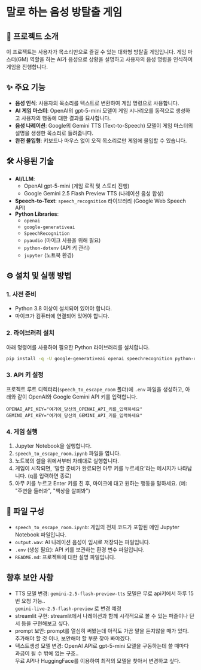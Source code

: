 # 말로 하는 음성 방탈출 게임

## 📜 프로젝트 소개

이 프로젝트는 사용자가 목소리만으로 즐길 수 있는 대화형 방탈출 게임입니다. 게임 마스터(GM) 역할을 하는 AI가 음성으로 상황을 설명하고 사용자의 음성 명령을 인식하여 게임을 진행합니다.

## ✨ 주요 기능

-   **음성 인식**: 사용자의 목소리를 텍스트로 변환하여 게임 명령으로 사용합니다.
-   **AI 게임 마스터**: OpenAI의 gpt-5-mini 모델이 게임 시나리오를 동적으로 생성하고 사용자의 행동에 대한 결과를 묘사합니다.
-   **음성 나레이션**: Google의 Gemini TTS (Text-to-Speech) 모델이 게임 마스터의 설명을 생생한 목소리로 들려줍니다.
-   **완전 몰입형**: 키보드나 마우스 없이 오직 목소리로만 게임에 몰입할 수 있습니다.

## 🛠️ 사용된 기술

-   **AI/LLM**:
    -   OpenAI gpt-5-mini (게임 로직 및 스토리 진행)
    -   Google Gemini 2.5 Flash Preview TTS (나레이션 음성 합성)
-   **Speech-to-Text**: `speech_recognition` 라이브러리 (Google Web Speech API)
-   **Python Libraries**:
    -   `openai`
    -   `google-generativeai`
    -   `SpeechRecognition`
    -   `pyaudio` (마이크 사용을 위해 필요)
    -   `python-dotenv` (API 키 관리)
    -   `jupyter` (노트북 환경)

## ⚙️ 설치 및 실행 방법

### 1. 사전 준비

-   Python 3.8 이상이 설치되어 있어야 합니다.
-   마이크가 컴퓨터에 연결되어 있어야 합니다.

### 2. 라이브러리 설치

아래 명령어를 사용하여 필요한 Python 라이브러리를 설치합니다.

```bash
pip install -q -U google-generativeai openai speechrecognition python-dotenv pyaudio
```

### 3. API 키 설정

프로젝트 루트 디렉터리(`speech_to_escape_room` 폴더)에 `.env` 파일을 생성하고, 아래와 같이 OpenAI와 Google Gemini API 키를 입력합니다.

```
OPENAI_API_KEY="여기에_당신의_OPENAI_API_키를_입력하세요"
GEMINI_API_KEY="여기에_당신의_GEMINI_API_키를_입력하세요"
```

### 4. 게임 실행

1.  Jupyter Notebook을 실행합니다.
2.  `speech_to_escape_room.ipynb` 파일을 엽니다.
3.  노트북의 셀을 위에서부터 차례대로 실행합니다.
4.  게임이 시작되면, '말할 준비가 완료되면 아무 키를 누르세요'라는 메시지가 나타납니다. (q를 입력하면 종료)
5.  아무 키를 누르고 Enter 키를 친 후, 마이크에 대고 원하는 행동을 말하세요. (예: "주변을 둘러봐", "책상을 살펴봐")

## 📁 파일 구성

-   `speech_to_escape_room.ipynb`: 게임의 전체 코드가 포함된 메인 Jupyter Notebook 파일입니다.
-   `output.wav`: AI 나레이션 음성이 임시로 저장되는 파일입니다.
-   `.env` (생성 필요): API 키를 보관하는 환경 변수 파일입니다.
-   `README.md`: 프로젝트에 대한 설명 파일입니다.

## 향후 보안 사항

- TTS 모델 변경: `gemini-2.5-flash-preview-tts` 모델은 무료 api키에서 하루 15번 요청 가능.. <br>`gemini-live-2.5-flash-preview` 로 변경 예정
- streamlit 구현: streamlit에서 나레이션과 함께 시각적으로 볼 수 있는 퍼즐이나 단서 등을 구현해보고 싶다.
- prompt 보안: prompt를 열심히 써봤는데 아직도 가끔 말을 듣지않을 때가 있다. <br>추가해야 할 것 이나, 보안해야 할 부분 찾아 봐야겠다.
- 텍스트생성 모델 변경: OpenAI API로 gpt-5-mini 모델을 구동하는데 쓸 때마다 과금이 될 수 밖에 없는 구조.. <br>무료 API나 HuggingFace를 이용하여 최적의 모델을 찾아서 변경하고 싶다.
